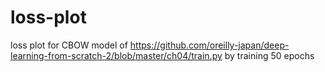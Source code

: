# loss-plot
loss plot for CBOW model of https://github.com/oreilly-japan/deep-learning-from-scratch-2/blob/master/ch04/train.py by training 50 epochs
